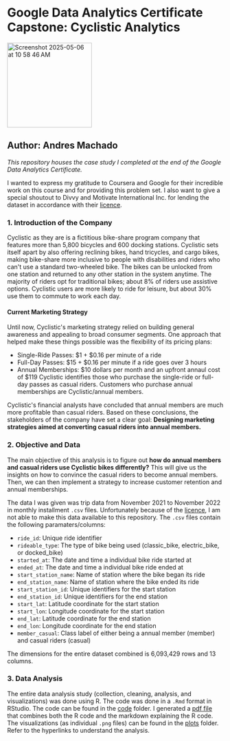 # Google Data Analytics Certificate Capstone: Cyclistic Analytics
<img width="197" alt="Screenshot 2025-05-06 at 10 58 46 AM" src="https://github.com/user-attachments/assets/124fd80f-26f0-4714-a915-25db26fdefe2" />

## Author: Andres Machado

*This repository houses the case study I completed at the end of the Google Data Analytics Certificate.*

I wanted to express my gratitude to Coursera and Google for their incredible work on this course and for providing this problem set. I also want to give a special shoutout to Divvy and Motivate International Inc. for lending the dataset in accordance with their [licence](https://divvybikes.com/data-license-agreement).

### 1. Introduction of the Company
Cyclistic as they are is a fictitious bike-share program company that features more than 5,800 bicycles and 600 docking stations. Cyclistic sets itself apart by also offering reclining bikes, hand tricycles, and cargo bikes, making bike-share more inclusive to people with disabilities and riders who can't use a standard two-wheeled bike. The bikes can be unlocked from one station and returned to any other station in the system anytime.
The majority of riders opt for traditional bikes; about 8% of riders use assistive options. Cyclistic users are more likely to ride for leisure, but about 30% use them to commute to work each day.

#### Current Marketing Strategy
Until now, Cyclistic's marketing strategy relied on building general awareness and appealing to broad consumer segments. One approach that helped make these things possible was the flexibility of its pricing plans:

- Single-Ride Passes: $1 + $0.16 per minute of a ride
- Full-Day Passes: $15 + $0.16 per minute if a ride goes over 3 hours
- Annual Memberships: $10 dollars per month and an upfront annaul cost of $119
Cyclistic identifies those who purchase the single-ride or full-day passes as casual riders. Customers who purchase annual memberships are Cyclistic/annual members.

Cyclistic's financial analysts have concluded that annual members are much more profitable than casual riders. Based on these conclusions, the stakeholders of the company have set a clear goal: **Designing marketing strategies aimed at converting casual riders into annual members.**

### 2. Objective and Data
The main objective of this analysis is to figure out **how do annual members and casual riders use Cyclistic bikes differently?** This will give us the insights on how to convince the casual riders to become annual members. Then, we can then implement a strategy to increase customer retention and annual memberships.

The data I was given was trip data from November 2021 to November 2022 in monthly installment `.csv` files. Unfortunately because of the [licence](https://divvybikes.com/data-license-agreement), I am not able to make this data available to this repository. The `.csv` files contain the following paramaters/columns:
- `ride_id`: Unique ride identifier
- `rideable_type`: The type of bike being used (classic_bike, electric_bike, or docked_bike)
- `started_at`: The date and time a individual bike ride started at
- `ended_at`: The date and time a individual bike ride ended at
- `start_station_name`: Name of station where the bike began its ride
- `end_station_name`: Name of station where the bike ended its ride
- `start_station_id`: Unique identifiers for the start station
- `end_station_id`: Unique identifiers for the end station
- `start_lat`: Latitude coordinate for the start station
- `start_lon`: Longitude coordinate for the start station
- `end_lat`: Latitude coordinate for the end station
- `end_lon`: Longitude coordinate for the end station
- `member_casual`: Class label of either being a annual member (member) and casual riders (casual)

The dimensions for the entire dataset combined is 6,093,429 rows and 13 columns.

### 3. Data Analysis
The entire data analysis study (collection, cleaning, analysis, and visualizations) was done using R. The code was done in a `.Rmd` format in RStudio. The code can be found in the [code](https://github.com/Andres04Machado/Cyclistic_Analytics/tree/main/code) folder. I generated a [pdf file](https://github.com/Andres04Machado/Cyclistic_Analytics/blob/main/output/Cyclistic_Capstone_Project.pdf) that combines both the R code and the markdown explaining the R code. The visualizations (as individual `.png` files) can be found in the [plots](https://github.com/Andres04Machado/Cyclistic_Analytics/tree/main/output/plots) folder. Refer to the hyperlinks to understand the analysis.

  


